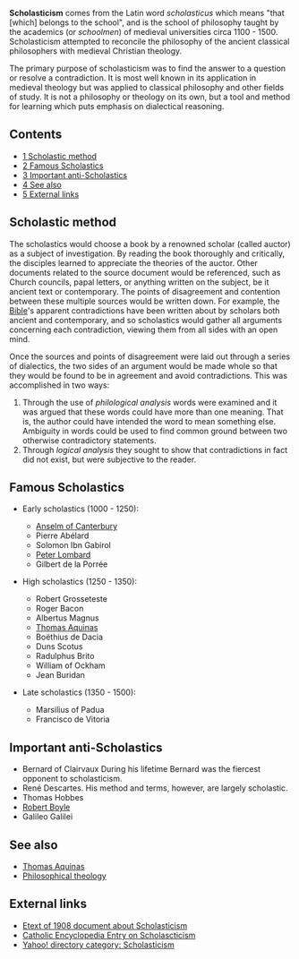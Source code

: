 **Scholasticism** comes from the Latin word *scholasticus* which
means "that [which] belongs to the school", and is the school of
philosophy taught by the academics (or *schoolmen*) of medieval
universities circa 1100 - 1500. Scholasticism attempted to
reconcile the philosophy of the ancient classical philosophers with
medieval Christian theology.

The primary purpose of scholasticism was to find the answer to a
question or resolve a contradiction. It is most well known in its
application in medieval theology but was applied to classical
philosophy and other fields of study. It is not a philosophy or
theology on its own, but a tool and method for learning which puts
emphasis on dialectical reasoning.

## Contents

-   [1 Scholastic method](#Scholastic_method)
-   [2 Famous Scholastics](#Famous_Scholastics)
-   [3 Important anti-Scholastics](#Important_anti-Scholastics)
-   [4 See also](#See_also)
-   [5 External links](#External_links)

## Scholastic method

The scholastics would choose a book by a renowned scholar (called
auctor) as a subject of investigation. By reading the book
thoroughly and critically, the disciples learned to appreciate the
theories of the auctor. Other documents related to the source
document would be referenced, such as Church councils, papal
letters, or anything written on the subject, be it ancient text or
contemporary. The points of disagreement and contention between
these multiple sources would be written down. For example, the
[Bible](Bible "Bible")'s apparent contradictions have been written
about by scholars both ancient and contemporary, and so scholastics
would gather all arguments concerning each contradiction, viewing
them from all sides with an open mind.

Once the sources and points of disagreement were laid out through a
series of dialectics, the two sides of an argument would be made
whole so that they would be found to be in agreement and avoid
contradictions. This was accomplished in two ways:

1.  Through the use of *philological analysis* words were examined
    and it was argued that these words could have more than one
    meaning. That is, the author could have intended the word to mean
    something else. Ambiguity in words could be used to find common
    ground between two otherwise contradictory statements.
2.  Through *logical analysis* they sought to show that
    contradictions in fact did not exist, but were subjective to the
    reader.

## Famous Scholastics

-   Early scholastics (1000 - 1250):
    -   [Anselm of Canterbury](Anselm_of_Canterbury "Anselm of Canterbury")
    -   Pierre Abélard
    -   Solomon Ibn Gabirol
    -   [Peter Lombard](Peter_Lombard "Peter Lombard")
    -   Gilbert de la Porrée

-   High scholastics (1250 - 1350):
    -   Robert Grosseteste
    -   Roger Bacon
    -   Albertus Magnus
    -   [Thomas Aquinas](Thomas_Aquinas "Thomas Aquinas")
    -   Boëthius de Dacia
    -   Duns Scotus
    -   Radulphus Brito
    -   William of Ockham
    -   Jean Buridan

-   Late scholastics (1350 - 1500):
    -   Marsilius of Padua
    -   Francisco de Vitoria


## Important anti-Scholastics

-   Bernard of Clairvaux During his lifetime Bernard was the
    fiercest opponent to scholasticism.
-   René Descartes. His method and terms, however, are largely
    scholastic.
-   Thomas Hobbes
-   [Robert Boyle](Robert_Boyle "Robert Boyle")
-   Galileo Galilei

## See also

-   [Thomas Aquinas](Thomas_Aquinas "Thomas Aquinas")
-   [Philosophical theology](Philosophical_theology "Philosophical theology")

## External links

-   [Etext of 1908 document about Scholasticism](http://www.nd.edu/Departments/Maritain/etext/scholas1.htm)
-   [Catholic Encyclopedia Entry on Scholascticism](http://www.newadvent.org/cathen/13548a.htm)
-   [Yahoo! directory category: Scholasticism](http://dir.yahoo.com/Arts/Humanities/Philosophy/Scholasticism/)



